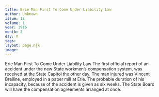 ```yaml
---
title: Erie Man First To Come Under Liability Law
author: Unknown
issue: 12
volume: 1
year: 1916
month: 2
day: V
tags:
layout: page.njk
image:
---
```

Erie Man First To Come Under Liability Law The first official report of an accident under the new State workmen’s compensation system, was received at the State Capitol the other day. The man injured was Vincent Breiline, employed in a paper mill at Erie. The probable duration of his incapacity, because of the accident is given as six weeks. The State Board will have the compensation agreements arranged at once.


